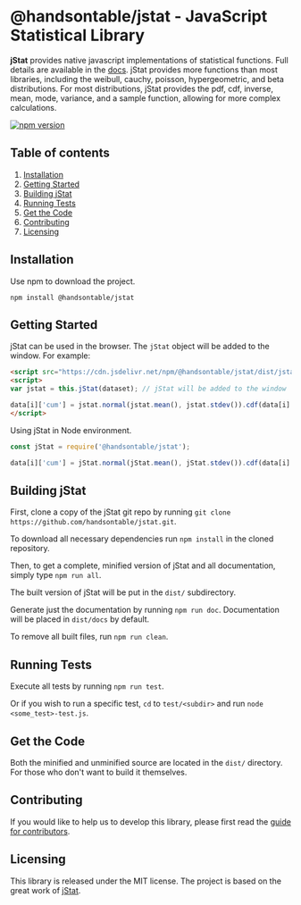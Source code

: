 **@handsontable/jstat** - JavaScript Statistical Library
===============================================================

**jStat** provides native javascript implementations of statistical functions.
Full details are available in the [docs](http://handsontable.github.io/jstat/).
jStat provides more functions than most libraries, including the weibull, cauchy, poisson, hypergeometric, and beta distributions.
For most distributions, jStat provides the pdf, cdf, inverse, mean, mode, variance, and a sample function, allowing for more complex calculations.

[![npm version](https://img.shields.io/npm/v/@handsontable/jstat.svg)](https://www.npmjs.com/package/@handsontable/jstat)

## Table of contents


 1. [Installation](#installation)
 2. [Getting Started](#getting-started)
 3. [Building jStat](#building-jstat)
 4. [Running Tests](#Running-tests)
 5. [Get the Code](#get-the-code)
 6. [Contributing](#contributing)
 7. [Licensing](#licensing)

## Installation
Use npm to download the project.
```
npm install @handsontable/jstat
```

## Getting Started

jStat can be used in the browser. The `jStat` object will be added to the window. For example:

```html
<script src="https://cdn.jsdelivr.net/npm/@handsontable/jstat/dist/jstat.min.js"></script> <!-- include jStat, from the CDN or otherwise -->
<script>
var jstat = this.jStat(dataset); // jStat will be added to the window

data[i]['cum'] = jstat.normal(jstat.mean(), jstat.stdev()).cdf(data[i].x);
</script>

```

Using jStat in Node environment.

```js
const jStat = require('@handsontable/jstat');

data[i]['cum'] = jStat.normal(jStat.mean(), jStat.stdev()).cdf(data[i].x);
```

## Building jStat

First, clone a copy of the jStat git repo by running `git clone https://github.com/handsontable/jstat.git`.

To download all necessary dependencies run `npm install` in the cloned repository.

Then, to get a complete, minified version of jStat and all documentation, simply type `npm run all`.

The built version of jStat will be put in the `dist/` subdirectory.

Generate just the documentation by running `npm run doc`. Documentation will be placed in `dist/docs` by default.

To remove all built files, run `npm run clean`.

## Running Tests

Execute all tests by running `npm run test`.

Or if you wish to run a specific test, `cd` to `test/<subdir>` and run `node <some_test>-test.js`.

## Get the Code

Both the minified and unminified source are located in the `dist/` directory. For those who don't want to build
it themselves.

## Contributing
If you would like to help us to develop this library, please first read the [guide for contributors](//github.com/handsontable/jstat/blob/master/CONTRIBUTING.md).

## Licensing
This library is released under the MIT license.
The project is based on the great work of [jStat](https://github.com/jstat/jstat).
